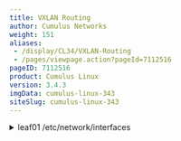 ```yaml
---
title: VXLAN Routing
author: Cumulus Networks
weight: 151
aliases:
 - /display/CL34/VXLAN-Routing
 - /pages/viewpage.action?pageId=7112516
pageID: 7112516
product: Cumulus Linux
version: 3.4.3
imgData: cumulus-linux-343
siteSlug: cumulus-linux-343
---
```

<details>

VXLAN routing, sometimes referred to as inter-VXLAN routing, provides IP
routing between VXLAN VNIs in overlay networks. The routing of traffic
is based on the inner header or the overlay tenant IP address.

VXLAN routing is supported on the following platforms:

  - Broadcom Tomahawk using an internal loopback on one or more switch
    ports

  - Broadcom Trident II+ using a RIOT profile

  - Mellanox Spectrum

{{%notice tip%}}

If you want to use VXLAN routing on a Trident II switch, you must use a
[hyperloop](/version/cumulus-linux-343/Network-Virtualization/VXLAN-Hyperloop).

{{%/notice%}}

Features of VXLAN routing include:

  - [EVPN](/version/cumulus-linux-343/Network-Virtualization/Ethernet-Virtual-Private-Network---EVPN)
    is the control plane

  - [VRF](/version/cumulus-linux-343/Layer-Three/Virtual-Routing-and-Forwarding---VRF)
    support for overlay networks

  - Distributed asymmetric routing

  - Anycast routing and gateways

  - Host routing between and within data centers

Using EVPN as the control plane offers an integrated routing and
bridging solution as well as multi-tenancy support, where different
customers can share an IP address in the same network fabric.

Cumulus Networks also includes [early
access](https://support.cumulusnetworks.com/hc/en-us/articles/202933878)
support for VXLAN routing using an external loopback, which only works
with
[LNV](/version/cumulus-linux-343/Network-Virtualization/Lightweight-Network-Virtualization---LNV-Overview/).

VXLAN routing currently does not support:

  - Overlay ECMP

  - Prefix routes

  - Symmetric routing

  - External routing

  - Centralized routing on Mellanox switches only

## <span>VXLAN Routing Data Plane and the Broadcom Tomahawk and Trident II+ Platforms</span>

On switches with Broadcom ASICs, VXLAN routing is supported only on the
Tomahawk and Trident II+ platforms. Below are some differences in how
VXLAN routing works on these switches.

### <span>Trident II+</span>

For Trident II+ switches, you can specify a VXLAN routing (RIOT —
routing in and out of tunnels) profile in the
`vxlan_routing_overlay.profile` field in the
`/usr/lib/python2.7/dist-packages/cumulus/__chip_config/bcm/datapath.conf`
file if you don't want to use the default. This profile determines the
maximum number of overlay next hops (adjacency entries). The profile is
one of the following:

  - *default*: 15% of the underlay next hops are set apart for overlay,
    up to a maximum of 8k next hops

  - *mode-1*: 25% of the underlay next hops are set apart for overlay

  - *mode-2*: 50% of the underlay next hops are set apart for overlay

  - *mode-3*: 80% of the underlay next hops are set apart for overlay

  - *disable*: disables VXLAN routing

The Trident II+ ASIC supports a maximum of 48k underlay next hops.

The maximum number of VXLAN SVI interfaces that can be allocated is 2k
(2048) regardless of which profile you specify.

If you want to disable VXLAN routing on a Trident II+ switch, set the
`vxlan_routing_overlay.profile` field to *disable*.

### <span>Tomahawk</span>

The Tomahawk ASIC does not support RIOT natively, so you must configure
the switch ports for VXLAN routing to use the internal loopback. The
internal loopback facilitates the recirculation of packets through the
ingress pipeline to achieve VXLAN routing. One or more loopback switch
ports can be bundled into a loopback trunk based on the amount of
bandwidth needed.

{{%notice note%}}

VXLAN routing using the internal loopback is supported only with
[VLAN-aware
bridges](/version/cumulus-linux-343/Layer-One-and-Two/Ethernet-Bridging---VLANs/VLAN-aware-Bridge-Mode-for-Large-scale-Layer-2-Environments);
you cannot use a bridge in [traditional
mode](/version/cumulus-linux-343/Layer-One-and-Two/Ethernet-Bridging---VLANs/Traditional-Mode-Bridges).

{{%/notice%}}

To configure one or more switch ports for loopback mode, edit the
`/etc/cumulus/ports.conf` file, changing the port speed to *loopback*.
In the example below, swp8 and swp9 are configured for loopback mode:

    cumulus@switch:~$ sudo nano /etc/cumulus/ports.conf
     
    ...
     
    7=4x10G
    8=loopback
    9=loopback
    10=100G
     
     
    ...

After you save your changes to the `ports.conf` file, you must [restart
`switchd`](Configuring-switchd.html#src-7112319_Configuringswitchd-restartswitchd)
for the changes to take effect.

## <span>Configuring VXLAN Routing</span>

The following configuration using a single VTEP and does not include a
[VRF](/version/cumulus-linux-343/Layer-Three/Virtual-Routing-and-Forwarding---VRF).
It uses elements from the following topology:

{{% imgOld 0 %}}

{{%notice tip%}}

When configuring VXLAN routing, Cumulus Networks recommends that you
enable [ARP
suppression](Ethernet-Virtual-Private-Network---EVPN.html#src-7112514_EthernetVirtualPrivateNetwork-EVPN-arp)
on all VXLAN interfaces. Otherwise, when a locally-attached host ARPs
for the gateway, it will receive multiple responses, one from each
anycast gateway.

{{%/notice%}}

### <span>Configuring the Underlays</span>

1.  Configure the loopback address on the following network devices.
    
    leaf01:
    
        cumulus@leaf01:~$ net add loopback lo ip address 10.0.0.11/32
    
    leaf03:
    
        cumulus@leaf03:~$ net add loopback lo ip address 10.0.0.13/32
    
    spine01:
    
        cumulus@spine01:~$ net add loopback lo ip address 10.0.0.21/32

2.  Advertise the loopback addresses into the underlay.
    
    leaf01:
    
        cumulus@leaf01:~$ net add bgp autonomous-system 65011
        cumulus@leaf01:~$ net add bgp neighbor swp51 remote-as external
        cumulus@leaf01:~$ net add bgp network 10.0.0.11/32
    
    leaf03:
    
        cumulus@leaf03:~$ net add bgp autonomous-system 65013
        cumulus@leaf03:~$ net add bgp neighbor swp51 remote-as external
        cumulus@leaf03:~$ net add bgp network 10.0.0.13/32
    
    spine01:
    
        cumulus@spine01:~$ net add bgp autonomous-system 65020
        cumulus@spine01:~$ net add bgp neighbor swp1 remote-as external
        cumulus@spine01:~$ net add bgp neighbor swp3 remote-as external

3.  Review and commit your changes:
    
        cumulus@leaf01:~$ net pending
        cumulus@leaf01:~$ net commit
    
        cumulus@leaf03:~$ net pending
        cumulus@leaf03:~$ net commit
    
        cumulus@spine01:~$ net pending
        cumulus@spine01:~$ net commit

4.  Verify the loopback addresses are advertised and learned by all
    VTEPs (look for the line that starts with B\>\*).
    
    leaf01:
    
        cumulus@leaf01:~$ net show route
         
        show ip route
        =============
        Codes: K - kernel route, C - connected, S - static, R - RIP,
               O - OSPF, I - IS-IS, B - BGP, P - PIM, E - EIGRP, N - NHRP,
               T - Table, v - VNC, V - VNC-Direct, A - Babel,
               > - selected route, * - FIB route
        C>* 10.0.0.11/32 is directly connected, lo
        B>* 10.0.0.13/32 [20/0] via fe80::eef4:bbff:fefc:bf36, swp51, 00:10:57
        C * 10.100.0.0/24 is directly connected, vlan100-v0
        C>* 10.100.0.0/24 is directly connected, vlan100
        C * 10.200.0.0/24 is directly connected, vlan200-v0
        C>* 10.200.0.0/24 is directly connected, vlan200
    
    leaf03:
    
        cumulus@leaf03:~$ net show route
         
        show ip route
        =============
        Codes: K - kernel route, C - connected, S - static, R - RIP,
               O - OSPF, I - IS-IS, B - BGP, P - PIM, E - EIGRP, N - NHRP,
               T - Table, v - VNC, V - VNC-Direct, A - Babel,
               > - selected route, * - FIB route
        B>* 10.0.0.11/32 [20/0] via fe80::eef4:bbff:fefc:bf3e, swp51, 00:00:12
        C>* 10.0.0.13/32 is directly connected, lo
        C * 10.100.0.0/24 is directly connected, vlan100-v0
        C>* 10.100.0.0/24 is directly connected, vlan100
        C * 10.200.0.0/24 is directly connected, vlan200-v0
        C>* 10.200.0.0/24 is directly connected, vlan200

### <span>Configuring the Server-facing Downlinks</span>

Create routed VLANs for the servers. All Virtual IP addreses (ie. VRR)
are the same since this example configuration uses anycast gateways. See
the diagram above for connectivity.

leaf01:

    cumulus@leaf01:~$ net add vlan 100 ip address-virtual 00:00:00:00:00:1a 10.100.0.1/24
    cumulus@leaf01:~$ net add vlan 100 ip address 10.100.0.2/24
    cumulus@leaf01:~$ net add vlan 200 ip address-virtual 00:00:00:00:00:1b 10.200.0.1/24
    cumulus@leaf01:~$ net add vlan 200 ip address 10.200.0.2/24
    cumulus@leaf01:~$ net add bridge bridge ports swp1
    cumulus@leaf01:~$ net add interface swp1 bridge access 100
    cumulus@leaf01:~$ net pending
    cumulus@leaf01:~$ net commit

leaf03:

    cumulus@leaf03:~$ net add vlan 100 ip address-virtual 00:00:00:00:00:1a 10.100.0.1/24
    cumulus@leaf03:~$ net add vlan 100 ip address 10.100.0.4/24
    cumulus@leaf03:~$ net add vlan 200 ip address-virtual 00:00:00:00:00:1b 10.200.0.1/24
    cumulus@leaf03:~$ net add vlan 200 ip address 10.200.0.4/24
    cumulus@leaf03:~$ net add bridge bridge ports swp1
    cumulus@leaf03:~$ net add interface swp1 bridge access 200
    cumulus@leaf03:~$ net pending
    cumulus@leaf03:~$ net commit

{{%notice note%}}

The real IP addresses assigned to each SVI must be unique per VTEP. The
virtual address can be reused as the anycast gateway.

{{%/notice%}}

### <span>Configuring BGP EVPN</span>

1.  Configure the VTEPs to advertise layer 2 MAC address information via
    EVPN.
    
    leaf01:
    
        cumulus@leaf01:~$ net add bgp l2vpn evpn neighbor swp51 activate
        cumulus@leaf01:~$ net add bgp l2vpn evpn advertise-all-vni
        cumulus@leaf01:~$ net pending
        cumulus@leaf01:~$ net commit
    
    leaf03:
    
        cumulus@leaf03:~$ net add bgp l2vpn evpn neighbor swp51 activate
        cumulus@leaf03:~$ net add bgp l2vpn evpn advertise-all-vni
        cumulus@leaf03:~$ net pending
        cumulus@leaf03:~$ net commit
    
    spine01:
    
        cumulus@leaf03:~$ net add bgp l2vpn evpn neighbor swp1 activate
        cumulus@leaf03:~$ net add bgp l2vpn evpn neighbor swp3 activate
        cumulus@leaf03:~$ net pending
        cumulus@leaf03:~$ net commit

2.  Verify EVPN is peering.
    
    leaf01:
    
        cumulus@leaf01:~$ net show bgp l2vpn evpn route
         
        BGP table version is 0, local router ID is 10.200.0.2
        Status codes: s suppressed, d damped, h history, * valid, > best, i - internal
        Origin codes: i - IGP, e - EGP, ? - incomplete
        EVPN type-2 prefix: [2]:[ESI]:[EthTag]:[MAClen]:[MAC]:[IPlen]:[IP]
        EVPN type-3 prefix: [3]:[EthTag]:[IPlen]:[OrigIP]
         
           Network          Next Hop            Metric LocPrf Weight Path
        Route Distinguisher: 10.0.0.13:1
        *> [3]:[0]:[32]:[10.0.0.13]
                            10.0.0.13                              0 65020 65013 i
        Route Distinguisher: 10.0.0.13:2
        *> [2]:[0]:[0]:[48]:[90:e2:ba:7e:96:d8]
                            10.0.0.13                              0 65020 65013 i
        *> [3]:[0]:[32]:[10.0.0.13]
                            10.0.0.13                              0 65020 65013 i
        Route Distinguisher: 10.200.0.2:1
        *> [2]:[0]:[0]:[48]:[90:e2:ba:7e:98:94]
                            10.0.0.11                          32768 i
        *> [3]:[0]:[32]:[10.0.0.11]
                            10.0.0.11                          32768 i
        Route Distinguisher: 10.200.0.2:2
        *> [3]:[0]:[32]:[10.0.0.11]
                            10.0.0.11                          32768 i
         
        Displayed 6 prefixes (6 paths)
    
    leaf03:
    
        cumulus@leaf03:~$ net show bgp l2vpn evpn route
         
        BGP table version is 0, local router ID is 10.0.0.13
        Status codes: s suppressed, d damped, h history, * valid, > best, i - internal
        Origin codes: i - IGP, e - EGP, ? - incomplete
        EVPN type-2 prefix: [2]:[ESI]:[EthTag]:[MAClen]:[MAC]:[IPlen]:[IP]
        EVPN type-3 prefix: [3]:[EthTag]:[IPlen]:[OrigIP]
         
           Network          Next Hop            Metric LocPrf Weight Path
        Route Distinguisher: 10.0.0.13:1
        *> [3]:[0]:[32]:[10.0.0.13]
                            10.0.0.13                          32768 i
        Route Distinguisher: 10.0.0.13:2
        *> [2]:[0]:[0]:[48]:[90:e2:ba:7e:96:d8]
                            10.0.0.13                          32768 i
        *> [3]:[0]:[32]:[10.0.0.13]
                            10.0.0.13                          32768 i
        Route Distinguisher: 10.200.0.2:1
        *> [2]:[0]:[0]:[48]:[90:e2:ba:7e:98:94]
                            10.0.0.11                              0 65020 65011 i
        *> [3]:[0]:[32]:[10.0.0.11]
                            10.0.0.11                              0 65020 65011 i
        Route Distinguisher: 10.200.0.2:2
        *> [3]:[0]:[32]:[10.0.0.11]
                            10.0.0.11                              0 65020 65011 i
         
        Displayed 6 prefixes (6 paths)

### <span>Configuring the VXLANs</span>

1.  Configure the VNIs on each VTEP.
    
    leaf01:
    
        cumulus@leaf01:~$ net add vxlan VNI100 vxlan id 10100
        cumulus@leaf01:~$ net add vxlan VNI100 bridge access 100
        cumulus@leaf01:~$ net add vxlan VNI100 vxlan local-tunnelip 10.0.0.11
        cumulus@leaf01:~$ net add vxlan VNI200 vxlan id 10200
        cumulus@leaf01:~$ net add vxlan VNI200 bridge access 200
        cumulus@leaf01:~$ net add vxlan VNI200 vxlan local-tunnelip 10.0.0.11
        cumulus@leaf01:~$ net add bridge bridge ports VNI100,VNI200
    
    leaf03:
    
        cumulus@leaf03:~$ net add vxlan VNI100 vxlan id 10100
        cumulus@leaf03:~$ net add vxlan VNI100 bridge access 100
        cumulus@leaf03:~$ net add vxlan VNI100 vxlan local-tunnelip 10.0.0.13
        cumulus@leaf03:~$ net add vxlan VNI200 vxlan id 10200
        cumulus@leaf03:~$ net add vxlan VNI200 bridge access 200
        cumulus@leaf03:~$ net add vxlan VNI200 vxlan local-tunnelip 10.0.0.13
        cumulus@leaf03:~$ net add bridge bridge ports VNI100,VNI200

2.  Disable bridge learning and enable ARP suppression for VXLAN
    routing, then review and commit your changes.
    
    leaf01:
    
        cumulus@leaf01:~$ net add vxlan VNI100 bridge learning off
        cumulus@leaf01:~$ net add vxlan VNI100 bridge arp-nd-suppress on
        cumulus@leaf01:~$ net add vxlan VNI200 bridge learning off
        cumulus@leaf01:~$ net add vxlan VNI200 bridge arp-nd-suppress on
        cumulus@leaf01:~$ net pending
        cumulus@leaf01:~$ net commit
    
    leaf03:
    
        cumulus@leaf03:~$ net add vxlan VNI100 bridge learning off
        cumulus@leaf03:~$ net add vxlan VNI100 bridge arp-nd-suppress on
        cumulus@leaf03:~$ net add vxlan VNI200 bridge learning off
        cumulus@leaf03:~$ net add vxlan VNI200 bridge arp-nd-suppress on
        cumulus@leaf03:~$ net pending
        cumulus@leaf03:~$ net commit

3.  Verify the VXLAN entries are being learned in EVPN.
    
    leaf01:
    
        cumulus@leaf01:~$ net show bgp l2vpn evpn route
         
        BGP table version is 0, local router ID is 10.200.0.2
        Status codes: s suppressed, d damped, h history, * valid, > best, i - internal
        Origin codes: i - IGP, e - EGP, ? - incomplete
        EVPN type-2 prefix: [2]:[ESI]:[EthTag]:[MAClen]:[MAC]:[IPlen]:[IP]
        EVPN type-3 prefix: [3]:[EthTag]:[IPlen]:[OrigIP]
         
           Network          Next Hop            Metric LocPrf Weight Path
        Route Distinguisher: 10.0.0.13:1
        *> [3]:[0]:[32]:[10.0.0.13]
                            10.0.0.13                              0 65020 65013 i
        Route Distinguisher: 10.0.0.13:2
        *> [2]:[0]:[0]:[48]:[90:e2:ba:7e:96:d8]
                            10.0.0.13                              0 65020 65013 i
        *> [2]:[0]:[0]:[48]:[90:e2:ba:7e:96:d8]:[32]:[10.200.0.20]
                            10.0.0.13                              0 65020 65013 i
        *> [2]:[0]:[0]:[48]:[90:e2:ba:7e:96:d8]:[128]:[fe80::92e2:baff:fe7e:96d8]
                            10.0.0.13                              0 65020 65013 i
        *> [3]:[0]:[32]:[10.0.0.13]
                            10.0.0.13                              0 65020 65013 i
        Route Distinguisher: 10.200.0.2:1
        *> [2]:[0]:[0]:[48]:[90:e2:ba:7e:98:94]
                            10.0.0.11                          32768 i
        *> [2]:[0]:[0]:[48]:[90:e2:ba:7e:98:94]:[32]:[10.100.0.10]
                            10.0.0.11                          32768 i
        *> [3]:[0]:[32]:[10.0.0.11]
                            10.0.0.11                          32768 i
        Route Distinguisher: 10.200.0.2:2
        *> [3]:[0]:[32]:[10.0.0.11]
                            10.0.0.11                          32768 i
         
        Displayed 9 prefixes (9 paths)
    
    leaf03:
    
        cumulus@leaf03:~$ net show bgp l2vpn evpn route
         
        BGP table version is 0, local router ID is 10.0.0.13
        Status codes: s suppressed, d damped, h history, * valid, > best, i - internal
        Origin codes: i - IGP, e - EGP, ? - incomplete
        EVPN type-2 prefix: [2]:[ESI]:[EthTag]:[MAClen]:[MAC]:[IPlen]:[IP]
        EVPN type-3 prefix: [3]:[EthTag]:[IPlen]:[OrigIP]
         
           Network          Next Hop            Metric LocPrf Weight Path
        Route Distinguisher: 10.0.0.13:1
        *> [3]:[0]:[32]:[10.0.0.13]
                            10.0.0.13                          32768 i
        Route Distinguisher: 10.0.0.13:2
        *> [2]:[0]:[0]:[48]:[90:e2:ba:7e:96:d8]
                            10.0.0.13                          32768 i
        *> [2]:[0]:[0]:[48]:[90:e2:ba:7e:96:d8]:[32]:[10.200.0.20]
                            10.0.0.13                          32768 i
        *> [2]:[0]:[0]:[48]:[90:e2:ba:7e:96:d8]:[128]:[fe80::92e2:baff:fe7e:96d8]
                            10.0.0.13                          32768 i
        *> [3]:[0]:[32]:[10.0.0.13]
                            10.0.0.13                          32768 i
        Route Distinguisher: 10.200.0.2:1
        *> [2]:[0]:[0]:[48]:[90:e2:ba:7e:98:94]
                            10.0.0.11                              0 65020 65011 i
        *> [2]:[0]:[0]:[48]:[90:e2:ba:7e:98:94]:[32]:[10.100.0.10]
                            10.0.0.11                              0 65020 65011 i
        *> [3]:[0]:[32]:[10.0.0.11]
                            10.0.0.11                              0 65020 65011 i
        Route Distinguisher: 10.200.0.2:2
        *> [3]:[0]:[32]:[10.0.0.11]
                            10.0.0.11                              0 65020 65011 i
         
        Displayed 9 prefixes (9 paths)

4.  Verify the VXLAN entries are programmed into the bridge table.
    
    leaf01:
    
        cumulus@leaf01:~$ bridge fdb show
        90:e2:ba:7e:98:94 dev swp1 vlan 100 master bridge
        34:17:eb:f6:36:c5 dev swp1 master bridge permanent
        4e:40:85:36:30:de dev VNI100 master bridge permanent
        4e:40:85:36:30:de dev VNI100 vlan 100 master bridge permanent
        00:00:00:00:00:00 dev VNI100 dst 10.0.0.13 self permanent
        b6:3d:a5:f2:2b:16 dev VNI200 master bridge permanent
        90:e2:ba:7e:96:d8 dev VNI200 vlan 200 offload master bridge
        00:00:00:00:00:00 dev VNI200 dst 10.0.0.13 self permanent
        90:e2:ba:7e:96:d8 dev VNI200 dst 10.0.0.13 self offload
        00:00:00:00:00:1b dev bridge self permanent
        00:00:00:00:00:1a dev bridge self permanent
        4e:40:85:36:30:de dev bridge self permanent
        00:00:00:00:00:1b dev bridge vlan 200 master bridge permanent
        34:17:eb:f6:36:c5 dev bridge vlan 200 master bridge permanent
        34:17:eb:f6:36:c5 dev bridge vlan 100 master bridge permanent
        00:00:00:00:00:1a dev bridge vlan 100 master bridge permanent
        00:00:00:00:00:1b dev vlan200 self permanent
        00:00:00:00:00:1a dev vlan100 self permanent
    
    leaf03:
    
        cumulus@leaf03:~$  bridge fdb show
        90:e2:ba:7e:96:d8 dev swp1 vlan 200 master bridge
        2c:60:0c:72:eb:70 dev swp1 master bridge permanent
        9e:f1:f5:bd:16:cc dev VNI100 master bridge permanent
        90:e2:ba:7e:98:94 dev VNI100 vlan 100 offload master bridge
        9e:f1:f5:bd:16:cc dev VNI100 vlan 100 master bridge permanent
        00:00:00:00:00:00 dev VNI100 dst 10.0.0.11 self permanent
        90:e2:ba:7e:98:94 dev VNI100 dst 10.0.0.11 self offload
        e6:1a:7b:f4:4f:7b dev VNI200 master bridge permanent
        00:00:00:00:00:00 dev VNI200 dst 10.0.0.11 self permanent
        00:00:00:00:00:1b dev bridge self permanent
        00:00:00:00:00:1a dev bridge self permanent
        9e:f1:f5:bd:16:cc dev bridge self permanent
        2c:60:0c:72:eb:70 dev bridge vlan 200 master bridge permanent
        00:00:00:00:00:1b dev bridge vlan 200 master bridge permanent
        2c:60:0c:72:eb:70 dev bridge vlan 100 master bridge permanent
        00:00:00:00:00:1a dev bridge vlan 100 master bridge permanent
        00:00:00:00:00:1b dev vlan200 self permanent
        00:00:00:00:00:1a dev vlan100 self permanent

### <span>Resulting Configurations</span>

Following are the resulting interfaces and routing configurations for
the three nodes you configured above: leaf01, leaf03 and spine01.

#### <span>leaf01</span>

<summary>leaf01 /etc/network/interfaces </summary>

    cumulus@leaf01:mgmt-vrf:~$ cat /etc/network/interfaces
    # This file describes the network interfaces available on your system
    # and how to activate them. For more information, see interfaces(5).
     
    source /etc/network/interfaces.d/*.intf
     
    # The loopback network interface
    auto lo
    iface lo inet loopback
        address 10.0.0.11/32
     
    # The primary network interface
    auto eth0
    iface eth0 inet dhcp
        vrf mgmt
     
    iface eth1 inet dhcp
     
    auto swp1
    iface swp1
        bridge-access 100
        mtu 9216
     
    auto swp51
    iface swp51
        mtu 9216
     
    auto VNI100
    iface VNI100
        bridge-access 100
        bridge-arp-nd-suppress on
        bridge-learning off
        mstpctl-bpduguard yes
        mstpctl-portbpdufilter yes
        mtu 9152
        vxlan-id 10100
        vxlan-local-tunnelip 10.0.0.11
     
    auto VNI200
    iface VNI200
        bridge-access 200
        bridge-arp-nd-suppress on
        bridge-learning off
        mstpctl-bpduguard yes
        mstpctl-portbpdufilter yes
        mtu 9152
        vxlan-id 10200
        vxlan-local-tunnelip 10.0.0.11
     
    auto bridge
    iface bridge
        bridge-ports VNI100 VNI200 swp1
        bridge-vids 100 200
        bridge-vlan-aware yes
     
    auto mgmt
    iface mgmt
        address 127.0.0.1/8
        vrf-table auto
     
    auto vlan100
    iface vlan100
        address 10.100.0.2/24
        address-virtual 00:00:00:00:00:1a 10.100.0.1/24
        vlan-id 100
        vlan-raw-device bridge
     
    auto vlan200
    iface vlan200
        address 10.200.0.2/24
        address-virtual 00:00:00:00:00:1b 10.200.0.1/24
        vlan-id 200
        vlan-raw-device bridge

<summary>leaf01 /etc/frr/frr.conf </summary>

    cumulus@leaf01:mgmt-vrf:~$ sudo cat /etc/frr/frr.conf
    frr version 3.1+cl3u1
    frr defaults datacenter
    username cumulus nopassword
    !
    service integrated-vtysh-config
    !
    log syslog informational
    !
    interface swp51
     ipv6 nd ra-interval 10
     no ipv6 nd suppress-ra
    !
    router bgp 65011
     bgp router-id 10.0.0.11
     neighbor swp51 interface remote-as external
     !
     address-family ipv4 unicast
      network 10.0.0.11/32
     exit-address-family
     !
     address-family l2vpn evpn
      neighbor swp51 activate
      advertise-all-vni
     exit-address-family
    !
    line vty
    !

#### <span>leaf03</span>

<summary>leaf03 /etc/network/interfaces </summary>

    cumulus@leaf03:mgmt-vrf:~$ cat /etc/network/interfaces
    # This file describes the network interfaces available on your system
    # and how to activate them. For more information, see interfaces(5).
     
    source /etc/network/interfaces.d/*.intf
     
    # The loopback network interface
    auto lo
    iface lo inet loopback
        address 10.0.0.13/32
     
    # The primary network interface
    auto eth0
    iface eth0 inet dhcp
        vrf mgmt
     
    auto swp1
    iface swp1
        bridge-access 200
        mtu 9216
     
    auto swp51
    iface swp51
        mtu 9216
     
    auto VNI100
    iface VNI100
        bridge-access 100
        bridge-arp-nd-suppress on
        bridge-learning off
        mstpctl-bpduguard yes
        mstpctl-portbpdufilter yes
        mtu 9152
        vxlan-id 10100
        vxlan-local-tunnelip 10.0.0.13
     
    auto VNI200
    iface VNI200
        bridge-access 200
        bridge-arp-nd-suppress on
        bridge-learning off
        mstpctl-bpduguard yes
        mstpctl-portbpdufilter yes
        mtu 9152
        vxlan-id 10200
        vxlan-local-tunnelip 10.0.0.13
     
    auto bridge
    iface bridge
        bridge-ports VNI100 VNI200 swp1
        bridge-vids 100 200
        bridge-vlan-aware yes
     
    auto mgmt
    iface mgmt
        address 127.0.0.1/8
        vrf-table auto
     
    auto vlan100
    iface vlan100
        address 10.100.0.4/24
        address-virtual 00:00:00:00:00:1a 10.100.0.1/24
        vlan-id 100
        vlan-raw-device bridge
     
    auto vlan200
    iface vlan200
        address 10.200.0.4/24
        address-virtual 00:00:00:00:00:1b 10.200.0.1/24
        vlan-id 200
        vlan-raw-device bridge

<summary>leaf03 /etc/frr/frr.conf </summary>

    cumulus@leaf03:mgmt-vrf:~$ sudo cat /etc/frr/frr.conf
    frr version 3.1+cl3u1
    frr defaults datacenter
    username cumulus nopassword
    !
    service integrated-vtysh-config
    !
    log syslog informational
    !
    interface swp51
     ipv6 nd ra-interval 10
     no ipv6 nd suppress-ra
    !
    router bgp 65013
     bgp router-id 10.0.0.13
     neighbor swp51 interface remote-as external
     !
     address-family ipv4 unicast
      network 10.0.0.13/32
     exit-address-family
     !
     address-family l2vpn evpn
      neighbor swp51 activate
      advertise-all-vni
     exit-address-family
    !
    line vty
    !

#### <span>spine01</span>

<summary>spine01 /etc/network/interfaces </summary>

    cumulus@spine01:mgmt-vrf:~$ cat /etc/network/interfaces
    # This file describes the network interfaces available on your system
    # and how to activate them. For more information, see interfaces(5).
     
    source /etc/network/interfaces.d/*.intf
     
    # The loopback network interface
    auto lo
    iface lo inet loopback
        address 10.0.0.21/32
     
    # The primary network interface
    auto eth0
    iface eth0 inet dhcp
        vrf mgmt
     
    auto swp1
    iface swp1
        mtu 9216
     
    auto swp2
    iface swp2
     
    auto swp3
    iface swp3
        mtu 9216
     
    auto swp51
    iface swp51
     
    auto swp52
    iface swp52
     
    auto mgmt
    iface mgmt
        address 127.0.0.1/8
        vrf-table auto

<summary>spine01 /etc/frr/frr.conf </summary>

    cumulus@spine01:mgmt-vrf:~$ sudo cat /etc/frr/frr.conf
    frr version 3.1+cl3u1
    frr defaults datacenter
    username cumulus nopassword
    !
    service integrated-vtysh-config
    !
    log syslog informational
    !
    interface swp1
     ipv6 nd ra-interval 10
     no ipv6 nd suppress-ra
    !
    interface swp3
     ipv6 nd ra-interval 10
     no ipv6 nd suppress-ra
    !
    router bgp 65020
     neighbor swp1 interface remote-as external
     neighbor swp3 interface remote-as external
     !
     address-family l2vpn evpn
      neighbor swp1 activate
      neighbor swp3 activate
     exit-address-family
    !
    line vty
    !

## <span>VXLAN Routing with Active-Active VTEPs</span>

VXLAN routing with active-active VTEPs is configured the same way as
VXLAN with active-active mode VTEPs. Follow the instructions located in
the [VXLAN and EVPN Active-Active
chapter](/display/CL34/Ethernet+Virtual+Private+Network+-+EVPN#EthernetVirtualPrivateNetwork-EVPN-EVPNandVXLANActive-ActiveMode).

## <span>VXLAN with VRFs</span>

VXLAN can be configured with VRF support. In order to do so, just apply
the server downlink SVI configuration on the top of rack switches inside
a VRF. The BGP EVPN address family and `advertise-all-vni` command are
smart enough to apply the correct RD and RT information to each VRF.

Below is an example for leaf01 where VLAN 100 and VLAN 150 are part of
VRF *RED* and can VXLAN route between each other. VLAN 200 is part of
VRF *BLUE* and cannot communicate with any hosts in VRF *RED*:

    cumulus@leaf01:~$ net add vrf RED
    cumulus@leaf01:~$ net add vlan 100 vrf RED
    cumulus@leaf01:~$ net add vlan 100 ip address-virtual 00:00:00:00:00:1a 10.100.0.1/24
    cumulus@leaf01:~$ net add vlan 100 ip address 10.100.0.2/24
    cumulus@leaf01:~$ net add vlan 150 vrf RED
    cumulus@leaf01:~$ net add vlan 150 ip address-virtual 00:00:00:00:00:1c 10.150.0.1/24
    cumulus@leaf01:~$ net add vlan 150 ip address 10.150.0.2/24
    cumulus@leaf01:~$ net add vrf BLUE
    cumulus@leaf01:~$ net add vlan 200 vrf BLUE
    cumulus@leaf01:~$ net add vlan 200 ip address-virtual 00:00:00:00:00:1b 10.200.0.1/24
    cumulus@leaf01:~$ net add vlan 200 ip address 10.200.0.2/24
    cumulus@leaf01:~$ net pending
    cumulus@leaf01:~$ net commit

## <span>Viewing VXLAN Routing Information</span>

You can use the following commands to display VXLAN routing-related
information:

  - ip link show dev \<DEVICE\>

  - ip route

  - ip neighbor

  - bridge fdb show

To get basic information about a VXLAN, use `ip link show`:

    cumulus@switch:~$ ip link show VNI-11000
    68: VNI-11000: <BROADCAST,MULTICAST,UP,LOWER_UP> mtu 9152 state UP mode DEFAULT group default  
     link/ether 0a:09:cd:9d:f0:c7 brd ff:ff:ff:ff:ff:ff

To view the routing table, use `ip route`:

    cumulus@switch:~$ ip route
    45.0.0.0/26 dev vlan1000 proto kernel  scope link  src 45.0.0.16 
    45.0.0.64/26 dev vlan1001  proto kernel  scope link  src 45.0.0.80

To view the neighbor table, run `ip neighbor`:

    cumulus@switch:~$ ip neighbor 
    45.0.0.70 dev vlan1001 lladdr 00:02:00:00:00:0c STALE
    45.0.0.72 dev vlan1001 lladdr 00:02:00:00:00:10 REACHABLE
    45.0.0.5 dev vlan1000 lladdr 00:02:00:00:00:0a REACHABLE

To view the forwarding database, use `bridge fdb show`:

    cumulus@switch:~$ bridge fdb show
    ca:0b:56:be:a7:74 dev VNI-11000 master bridge permanent
    ba:08:bc:60:b2:15 dev VNI-11001 master bridge permanent
    00:00:5e:00:01:01 dev bridge vlan 1001 master bridge permanent
    00:00:5e:00:01:01 dev bridge vlan 1000 master bridge permanent

## <span>Troubleshooting VXLAN Routing</span>

You can investigate control plane VXLAN routing issues with the
following commands:

  - net show bgp l2vpn evpn route

  - net show bgp l2vpn evpn route vni \<vni\>

  - net show bgp l2vpn evpn vni

  - net show l2vpn evpn mac vni \<vni\>

  - net show l2vpn evpn arp-cache vni \<vni\>

<article id="html-search-results" class="ht-content" style="display: none;">

</article>

<footer id="ht-footer">

</footer>

</details>
